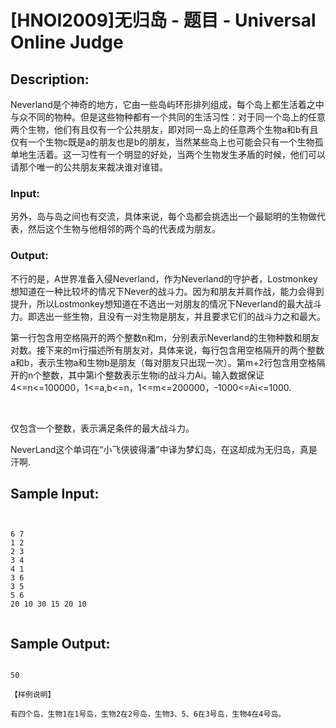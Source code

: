 # [HNOI2009]无归岛 - 题目 - Universal Online Judge

## Description: 

Neverland是个神奇的地方，它由一些岛屿环形排列组成，每个岛上都生活着之中与众不同的物种。但是这些物种都有一个共同的生活习性：对于同一个岛上的任意两个生物，他们有且仅有一个公共朋友，即对同一岛上的任意两个生物a和b有且仅有一个生物c既是a的朋友也是b的朋友，当然某些岛上也可能会只有一个生物孤单地生活着。这一习性有一个明显的好处，当两个生物发生矛盾的时候，他们可以请那个唯一的公共朋友来裁决谁对谁错。

### Input: 

另外，岛与岛之间也有交流，具体来说，每个岛都会挑选出一个最聪明的生物做代表，然后这个生物与他相邻的两个岛的代表成为朋友。

### Output: 

不行的是，A世界准备入侵Neverland，作为Neverland的守护者，Lostmonkey想知道在一种比较坏的情况下Never的战斗力。因为和朋友并肩作战，能力会得到提升，所以Lostmonkey想知道在不选出一对朋友的情况下Neverland的最大战斗力。即选出一些生物，且没有一对生物是朋友，并且要求它们的战斗力之和最大。



第一行包含用空格隔开的两个整数n和m，分别表示Neverland的生物种数和朋友对数。接下来的m行描述所有朋友对，具体来说，每行包含用空格隔开的两个整数a和b，表示生物a和生物b是朋友（每对朋友只出现一次）。第m+2行包含用空格隔开的n个整数，其中第i个整数表示生物i的战斗力Ai。输入数据保证4<=n<=100000，1<=a,b<=n，1<=m<=200000，-1000<=Ai<=1000.



 

仅包含一个整数，表示满足条件的最大战斗力。



NeverLand这个单词在“小飞侠彼得潘”中译为梦幻岛，在这却成为无归岛，真是汗啊.


## Sample Input: 
```


6 7
1 2
2 3
3 4
4 1
3 6
3 5
5 6
20 10 30 15 20 10


```

## Sample Output: 
```

50

【样例说明】

有四个岛，生物1在1号岛，生物2在2号岛，生物3、5、6在3号岛，生物4在4号岛。

```
